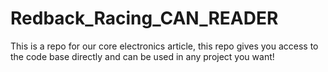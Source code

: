 # Redback_Racing_CAN_READER
This is a repo for our core electronics article, this repo gives you access to the code base directly and can be used in any project you want!
